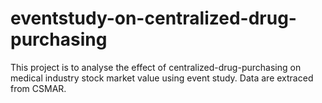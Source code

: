 # eventstudy-on-centralized-drug-purchasing
This project is to analyse the effect of centralized-drug-purchasing on medical industry stock market value using event study.
Data are extraced from CSMAR.

